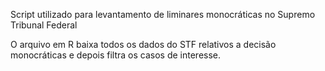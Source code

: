 
Script utilizado para levantamento de liminares monocráticas no Supremo Tribunal Federal

O arquivo em R baixa todos os dados do STF relativos a decisão monocráticas e depois filtra os casos de interesse.
